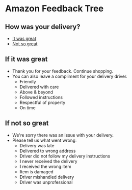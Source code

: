 # Amazon Feedback Tree

## How was your delivery?

  - [It was great](#if-it-was-great)
  - [Not so great](#if-not-so-great)

## If it was great
  
  - Thank you for your feedback. Continue shopping.
  - You can also leave a compliment for your delivery driver.
    - Friendly
    - Delivered with care
    - Above & beyond
    - Followed instructions
    - Respectful of property
    - On time

## If not so great

  - We're sorry there was an issue with your delivery.
  - Please tell us what went wrong:
    - Delivery was late
    - Delivered to wrong address
    - Driver did not follow my delivery instructions
    - I never received the delivery
    - I received the wrong item
    - Item is damaged
    - Driver mishandled delivery
    - Driver was unprofessional


